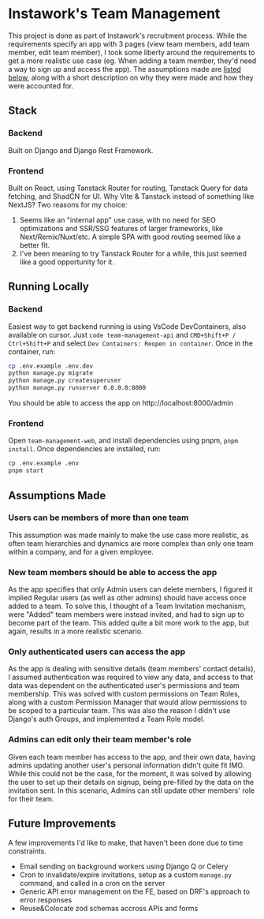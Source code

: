 # Instawork's Team Management
This project is done as part of Instawork's recruitment process. While the requirements specify an app with 3 pages (view team members, add team member, edit team member), I took some liberty around the requirements to get a more realistic use case (eg. When adding a team member, they'd need a way to sign up and access the app). The assumptions made are [listed below](#assumptions-made), along with a short description on why they were made and how they were accounted for.


## Stack

### Backend
Built on Django and Django Rest Framework.

### Frontend
Built on React, using Tanstack Router for routing, Tanstack Query for data fetching, and ShadCN for UI. Why Vite & Tanstack instead of something like NextJS? Two reasons for my choice:
1. Seems like an "internal app" use case, with no need for SEO optimizations and SSR/SSG features of larger frameworks, like Next/Remix/Nuxt/etc. A simple SPA with good routing seemed like a better fit.
1. I've been meaning to try Tanstack Router for a while, this just seemed like a good opportunity for it.

## Running Locally
### Backend
Easiest way to get backend running is using VsCode DevContainers, also available on cursor. Just `code team-management-api` and `CMD+Shift+P / Ctrl+Shift+P` and select `Dev Containers: Reopen in container`.
Once in the container, run:
```bash
cp .env.example .env.dev
python manage.py migrate
python manage.py createsuperuser
python manage.py runserver 0.0.0.0:8000
```
You should be able to access the app on http://localhost:8000/admin
### Frontend
Open `team-management-web`, and install dependencies using pnpm, `pnpm install`.
Once dependencies are installed, run:
```bash
cp .env.example .env
pnpm start
```

## Assumptions Made
### Users can be members of more than one team
This assumption was made mainly to make the use case more realistic, as often team hierarchies and dynamics are more complex than only one team within a company, and for a given employee.

### New team members should be able to access the app
As the app specifies that only Admin users can delete members, I figured it implied Regular users (as well as other admins) should have access once added to a team. To solve this, I thought of a Team Invitation mechanism, were "Added" team members were instead invited, and had to sign up to become part of the team. This added quite a bit more work to the app, but again, results in a more realistic scenario.

### Only authenticated users can access the app
As the app is dealing with sensitive details (team members' contact details), I assumed authentication was required to view any data, and access to that data was dependent on the authenticated user's permissions and team membership. This was solved with custom permissions on Team Roles, along with a custom Permission Manager that would allow permissions to be scoped to a particular team. This was also the reason I didn't use Django's auth Groups, and implemented a Team Role model.

### Admins can edit only their team member's role
Given each team member has access to the app, and their own data, having admins updating another user's personal information didn't quite fit IMO. While this could not be the case, for the moment, it was solved by allowing the user to set up their details on signup, being pre-filled by the data on the invitation sent. In this scenario, Admins can still update other members' role for their team.

## Future Improvements
A few improvements I'd like to make, that haven't been done due to time constraints.

- Email sending on background workers using Django Q or Celery
- Cron to invalidate/expire invitations, setup as a custom `manage.py` command, and called in a cron on the server
- Generic API error management on the FE, based on DRF's approach to error responses
- Reuse&Colocate zod schemas accross APIs and forms
